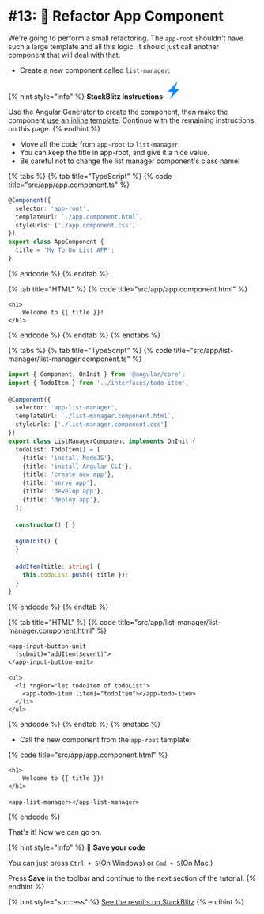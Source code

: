 # \#13: 🚧 Refactor App Component

We're going to perform a small refactoring. The `app-root` shouldn't have such a large template and all this logic. It should just call another component that will deal with that.

* Create a new component called `list-manager`: 



{% hint style="info" %}
**StackBlitz Instructions** ![](../.gitbook/assets/stackblitz-hint.svg)

Use the Angular Generator to create the component, then make the component [use an inline template](https://ng-girls.gitbook.io/todo-list-tutorial/component#inline-template). Continue with the remaining instructions on this page.
{% endhint %}

* Move all the code from `app-root` to `list-manager`.  
* You can keep the title in app-root, and give it a nice value.
* Be careful not to change the list manager component's class name!

{% tabs %}
{% tab title="TypeScript" %}
{% code title="src/app/app.component.ts" %}
```typescript
@Component({
  selector: 'app-root',
  templateUrl: `./app.component.html`,
  styleUrls: ['./app.component.css']
})
export class AppComponent {
  title = 'My To Do List APP';
}
```
{% endcode %}
{% endtab %}

{% tab title="HTML" %}
{% code title="src/app/app.component.html" %}
```
<h1>
    Welcome to {{ title }}!
</h1>
```
{% endcode %}
{% endtab %}
{% endtabs %}

{% tabs %}
{% tab title="TypeScript" %}
{% code title="src/app/list-manager/list-manager.component.ts" %}
```typescript
import { Component, OnInit } from '@angular/core';
import { TodoItem } from '../interfaces/todo-item';

@Component({
  selector: 'app-list-manager',
  templateUrl: `./list-manager.component.html`,
  styleUrls: ['./list-manager.component.css']
})
export class ListManagerComponent implements OnInit {
  todoList: TodoItem[] = [
    {title: 'install NodeJS'},
    {title: 'install Angular CLI'},
    {title: 'create new app'},
    {title: 'serve app'},
    {title: 'develop app'},
    {title: 'deploy app'},
  ];

  constructor() { }

  ngOnInit() {
  }

  addItem(title: string) {    
    this.todoList.push({ title });
  }
}
```
{% endcode %}
{% endtab %}

{% tab title="HTML" %}
{% code title="src/app/list-manager/list-manager.component.html" %}
```
<app-input-button-unit 
  (submit)="addItem($event)">
</app-input-button-unit>

<ul>
  <li *ngFor="let todoItem of todoList">
    <app-todo-item [item]="todoItem"></app-todo-item>
  </li>
</ul>
```
{% endcode %}
{% endtab %}
{% endtabs %}

* Call the new component from the `app-root` template:

{% code title="src/app/app.component.html" %}
```markup
<h1>
    Welcome to {{ title }}!
</h1>

<app-list-manager></app-list-manager>
```
{% endcode %}

That's it! Now we can go on.

{% hint style="info" %}
💾 **Save your code**  
  
You can just press `Ctrl + S`\(On Windows\) or `Cmd + S`\(On Mac.\)  
  
Press **Save** in the toolbar and continue to the next section of the tutorial.
{% endhint %}

{% hint style="success" %}
[See the results on StackBlitz](https://stackblitz.com/github/ng-girls/todo-list-tutorial/tree/master/examples/13-refactor-app-component)
{% endhint %}

